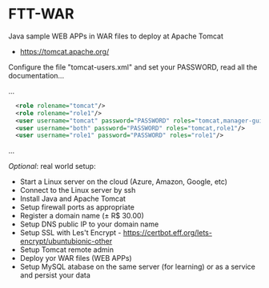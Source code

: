 # FTT-WAR
Java sample WEB APPs in WAR files to deploy at Apache Tomcat

- https://tomcat.apache.org/

Configure the file "tomcat-users.xml" and set your PASSWORD, read all the documentation...

...
```xml
  <role rolename="tomcat"/>
  <role rolename="role1"/>
  <user username="tomcat" password="PASSWORD" roles="tomcat,manager-gui,admin-gui"/>
  <user username="both" password="PASSWORD" roles="tomcat,role1"/>
  <user username="role1" password="PASSWORD" roles="role1"/>
```
...

*Optional*: real world setup:

- Start a Linux server on the cloud (Azure, Amazon, Google, etc)
- Connect to the Linux server by ssh
- Install Java and Apache Tomcat
- Setup firewall ports as appropriate
- Register a domain name (± R$ 30.00)
- Setup DNS public IP to your domain name
- Setup SSL with Les't Encrypt - https://certbot.eff.org/lets-encrypt/ubuntubionic-other
- Setup Tomcat remote admin
- Deploy yor WAR files (WEB APPs)
- Setup MySQL atabase on the same server (for learning) or as a service and persist your data
